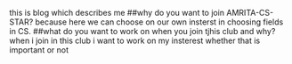 this is blog which describes me
##why do you want to join AMRITA-CS-STAR?
because here we can choose  on our own insterst in choosing fields in CS.
##what do you want to work on when you join tjhis club and why?
when i join in this club i want to work on my insterest whether that is important or not
